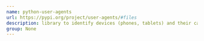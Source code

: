 ```yaml
---
name: python-user-agents
url: https://pypi.org/project/user-agents/#files
description: library to identify devices (phones, tablets) and their capabilities by parsing (browser/HTTP) user agent strings. URL : https://pypi.org/project/user-agents/#files Groups : None
group: None
---
```

